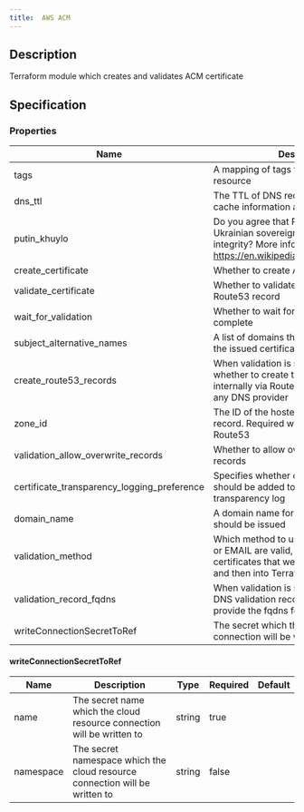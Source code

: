 ```yaml
---
title:  AWS ACM
---
```


## Description

Terraform module which creates and validates ACM certificate

## Specification


### Properties

 Name | Description | Type | Required | Default 
 ------------ | ------------- | ------------- | ------------- | ------------- 
 tags | A mapping of tags to assign to the resource | map(string) | false |  
 dns_ttl | The TTL of DNS recursive resolvers to cache information about this record. | number | false |  
 putin_khuylo | Do you agree that Putin doesn't respect Ukrainian sovereignty and territorial integrity? More info: https://en.wikipedia.org/wiki/Putin_khuylo! | bool | false |  
 create_certificate | Whether to create ACM certificate | bool | false |  
 validate_certificate | Whether to validate certificate by creating Route53 record | bool | false |  
 wait_for_validation | Whether to wait for the validation to complete | bool | false |  
 subject_alternative_names | A list of domains that should be SANs in the issued certificate | list(string) | false |  
 create_route53_records | When validation is set to DNS, define whether to create the DNS records internally via Route53 or externally using any DNS provider | bool | false |  
 zone_id | The ID of the hosted zone to contain this record. Required when validating via Route53 | string | false |  
 validation_allow_overwrite_records | Whether to allow overwrite of Route53 records | bool | false |  
 certificate_transparency_logging_preference | Specifies whether certificate details should be added to a certificate transparency log | bool | false |  
 domain_name | A domain name for which the certificate should be issued | string | false |  
 validation_method | Which method to use for validation. DNS or EMAIL are valid, NONE can be used for certificates that were imported into ACM and then into Terraform. | string | false |  
 validation_record_fqdns | When validation is set to DNS and the DNS validation records are set externally, provide the fqdns for the validation | list(string) | false |  
 writeConnectionSecretToRef | The secret which the cloud resource connection will be written to | [writeConnectionSecretToRef](#writeConnectionSecretToRef) | false |  


#### writeConnectionSecretToRef

 Name | Description | Type | Required | Default 
 ------------ | ------------- | ------------- | ------------- | ------------- 
 name | The secret name which the cloud resource connection will be written to | string | true |  
 namespace | The secret namespace which the cloud resource connection will be written to | string | false |  
